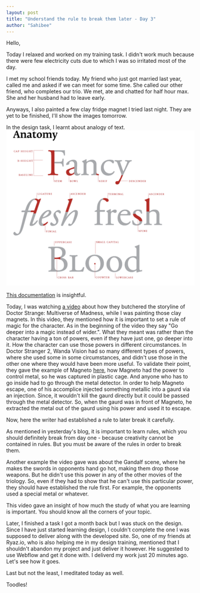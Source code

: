 ```yaml
---
layout: post
title: "Understand the rule to break them later - Day 3"
author: "Sahibee"
---
```


Hello,

Today I relaxed and worked on my training task. I didn't work much because there were few electricity cuts due to which I was so irritated most of the day.

I met my school friends today. My friend who just got married last year, called me and asked if we can meet for some time. She called our other friend, who completes our trio. We met, ate and chatted for half hour max. She and her husband had to leave early.

Anyways, I also painted a few clay fridge magnet I tried last night. They are yet to be finished, I'll show the images tomorrow.

In the design task, I learnt about analogy of text.
![Typography-1](../images/typography-1.png)

[This documentation](https://web.archive.org/web/20161011001342/http://www.thinkingwithtype.com/contents/letter/#Anatomy) is insightful.

Today, I was watching [a video](https://youtu.be/KoO3iiYHQC8?si=5O6iuVRyZOidV6se) about how they butchered the storyline of Doctor Strange: Multiverse of Madness, while I was painting those clay magnets. In this video, they mentioned how it is important to set a rule of magic for the character. As in the beginning of the video they say "Go deeper into a magic instead of wider.". What they meant was rather than the character having a ton of powers, even if they have just one, go deeper into it. How the character can use those powers in different circumstances. In Doctor Stranger 2, Wanda Vision had so many different types of powers, where she used some in some circumstances, and didn't use those in the other one where they would have been more useful.
To validate their point, they gave the example of Magneto [here](https://www.youtube.com/watch?v=KoO3iiYHQC8&t=2049s0), how Magneto had the power to control metal, so he was captured in plastic cage. And anyone who has to go inside had to go through the metal detector. In order to help Magneto escape, one of his accomplice injected something metallic into a gaurd via an injection. Since, it wouldn't kill the gaurd directly but it could be passed through the metal detector. So, when the gaurd was in front of Magneto, he extracted the metal out of the gaurd using his power and used it to escape.

Now, here the writer had established a rule to later break it carefully.

As mentioned in yesterday's blog, it is important to learn rules, which you should definitely break from day one - because creativity cannot be contained in rules. But you must be aware of the rules in order to break them.

Another example the video gave was about the Gandalf scene, where he makes the swords in opponents hand go hot, making them drop those weapons. But he didn't use this power in any of the other movies of the triology. So, even if they had to show that he can't use this particular
power, they should have established the rule first. For example, the opponents used a special metal or whatever.

This video gave an insight of how much the study of what you are learning is important. You should know all the corners of your topic.

Later, I finished a task I got a month back but I was stuck on the design. Since I have just started learning design, I couldn't complete the one I was supposed to deliver along with the developed site. So, one of my friends at Ryaz.io, who is also helping me in my design training, mentioned that I shouldn't abandon my project and just deliver it however. He suggested to use Webflow and get it done with. I deliverd my work just 20 minutes ago. Let's see how it goes.

Last but not the least, I meditated today as well.

Toodles!
